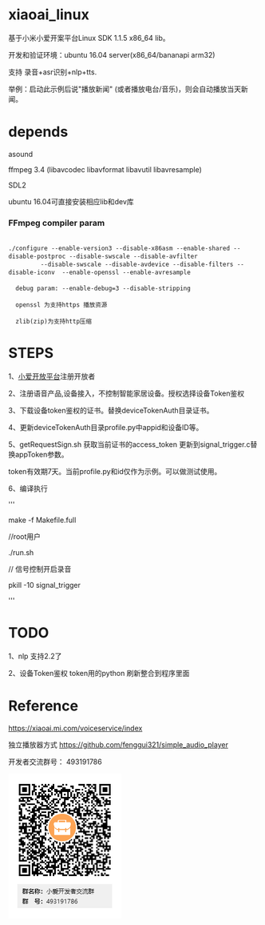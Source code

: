 # xiaoai_linux

   基于小米小爱开案平台Linux SDK 1.1.5  x86_64 lib。

   开发和验证环境：ubuntu 16.04 server(x86_64/bananapi arm32)

   支持 录音+asr识别+nlp+tts.

   举例：启动此示例后说"播放新闻" (或者播放电台/音乐)，则会自动播放当天新闻。

# depends

  asound

  ffmpeg 3.4 (libavcodec libavformat libavutil libavresample)

  SDL2
  
  ubuntu 16.04可直接安装相应lib和dev库


### FFmpeg compiler param

```

./configure --enable-version3 --disable-x86asm --enable-shared --disable-postproc --disable-swscale --disable-avfilter
         --disable-swscale --disable-avdevice --disable-filters --disable-iconv  --enable-openssl --enable-avresample

  debug param: --enable-debug=3 --disable-stripping

  openssl 为支持https 播放资源

  zlib(zip)为支持http压缩

```
### 

# STEPS

1、[小爱开放平台](https://xiaoai.mi.com/voiceservice/index)注册开放者

2、注册语音产品,设备接入，不控制智能家居设备。授权选择设备Token鉴权

3、下载设备token鉴权的证书。替换deviceTokenAuth目录证书。

4、更新deviceTokenAuth目录profile.py中appid和设备ID等。

5、getRequestSign.sh 获取当前证书的access_token 更新到signal_trigger.c替换appToken参数。

   token有效期7天。当前profile.py和id仅作为示例。可以做测试使用。

6、编译执行

'''
  
 make -f Makefile.full

 //root用户

 ./run.sh

 // 信号控制开启录音

 pkill -10 signal_trigger


'''

# TODO
 1、nlp 支持2.2了

 2、设备Token鉴权 token用的python 刷新整合到程序里面
 

# Reference

  https://xiaoai.mi.com/voiceservice/index

  独立播放器方式
  https://github.com/fenggui321/simple_audio_player

  开发者交流群号： 493191786 

 ![交流群](./doc/qq.png)
